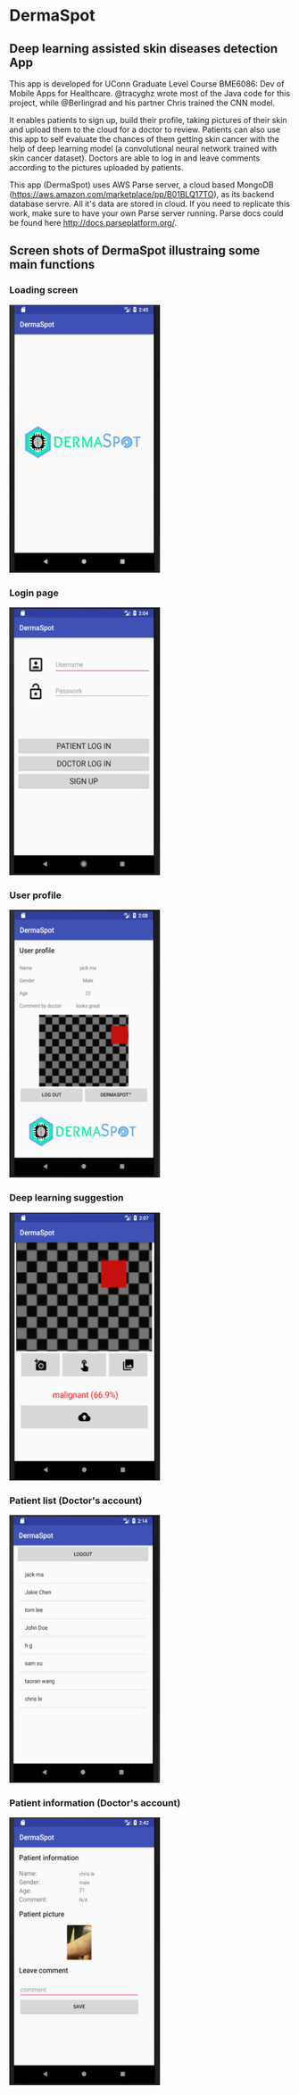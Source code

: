 # DermaSpot
## Deep learning assisted skin diseases detection App
This app is developed for UConn Graduate Level Course BME6086: Dev of Mobile Apps for Healthcare. @tracyghz wrote most of the Java
code for this project, while @Berlingrad and his partner Chris trained the CNN model. 

It enables patients to sign up, build their profile, taking pictures of their skin and upload them to the cloud for a doctor to review. Patients can also use this app
to self evaluate the chances of them getting skin cancer with the help of deep learning model (a convolutional neural network trained with
skin cancer dataset). Doctors are able to log in and leave comments according to the pictures uploaded by patients.

This app (DermaSpot) uses AWS Parse server, a cloud based MongoDB (https://aws.amazon.com/marketplace/pp/B01BLQ17TO), as its backend database servre. All it's data are stored in cloud. If you need to replicate this work,
make sure to have your own Parse server running. Parse docs could be found here http://docs.parseplatform.org/.

## Screen shots of DermaSpot illustraing some main functions

### Loading screen
<img src="ImagesForReadme/screenshot8.png" width="270" height="480">

### Login page
<img src="ImagesForReadme/screenshot1.png" width="270" height="480">

### User profile
 <img src="ImagesForReadme/screenshot4.png" width="270" height="480">

### Deep learning suggestion
 <img src="ImagesForReadme/screenshot3.png" width="270" height="480">

### Patient list (Doctor's account) 
 <img src="ImagesForReadme/screenshot5.png" width="270" height="480">
 
### Patient information (Doctor's account)
 <img src="ImagesForReadme/screenshot7.png" width="270" height="480">


